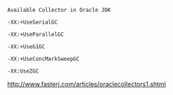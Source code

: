```
Available Collector in Oracle JDK

-XX:+UseSerialGC

-XX:+UseParallelGC

-XX:+UseG1GC

-XX:+UseConcMarkSweepGC

-XX:UseZGC
```


http://www.fasterj.com/articles/oraclecollectors1.shtml